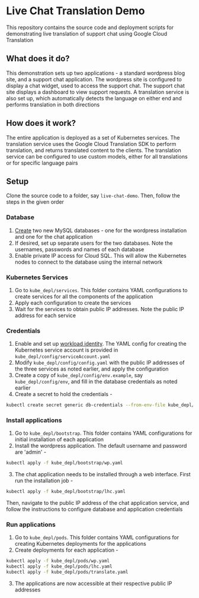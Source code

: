 # Live Chat Translation Demo
This repository contains the source code and deployment scripts for demonstrating live translation of support chat using Google Cloud Translation

## What does it do?
This demonstration sets up two applications - a standard wordpress blog site, and a support chat application. The wordpress site is configured to display a chat widget, used to access the support chat. The support chat site displays a dashboard to view support requests. A translation service is also set up, which automatically detects the language on either end and performs translation in both directions

## How does it work?
The entire application is deployed as a set of Kubernetes services. The translation service uses the Google Cloud Translation SDK to perform translation, and returns translated content to the clients. The translation service can be configured to use custom models, either for all translations or for specific language pairs

## Setup
Clone the source code to a folder, say `live-chat-demo`. Then, follow the steps in the given order
### Database
1. [Create](https://cloud.google.com/sql/docs/mysql/create-manage-databases) two new MySQL databases - one for the wordpress installation and one for the chat application
2. If desired, set up separate users for the two databases. Note the usernames, passwords and names of each database
3. Enable private IP access for Cloud SQL. This will allow the Kubernetes nodes to connect to the database using the internal network

### Kubernetes Services
1. Go to `kube_depl/services`. This folder contains YAML configurations to create services for all the components of the application
2. Apply each configuration to create the services
3. Wait for the services to obtain public IP addresses. Note the public IP address for each service

### Credentials
1. Enable and set up [workload identity](https://cloud.google.com/sql/docs/mysql/connect-kubernetes-engine#workload-identity). The YAML config for creating the Kubernetes service account is provided in `kube_depl/config/serviceAccount.yaml`
2. Modify `kube_depl/config/config.yaml` with the public IP addresses of the three services as noted earlier, and apply the configuration
3. Create a copy of `kube_depl/config/env.example`, say `kube_depl/config/env`, and fill in the database credentials as noted earlier
4. Create a secret to hold the credentials - 
```sh
kubectl create secret generic db-credentials --from-env-file kube_depl/config/env
```

### Install applications
1. Go to `kube_depl/bootstrap`. This folder contains YAML configurations for initial installation of each application
2. Install the wordpress application. The default username and password are 'admin' -
```sh
kubectl apply -f kube_depl/bootstrap/wp.yaml
```  
3. The chat application needs to be installed through a web interface. First run the installation job -
```sh
kubectl apply -f kube_depl/bootstrap/lhc.yaml
```
Then, navigate to the public IP address of the chat application service, and follow the instructions to configure database and application credentials

### Run applications
1. Go to `kube_depl/pods`. This folder contains YAML configurations for creating Kubernetes deployments for the applications
2. Create deployments for each application -
```sh
kubectl apply -f kube_depl/pods/wp.yaml
kubectl apply -f kube_depl/pods/lhc.yaml
kubectl apply -f kube_depl/pods/translate.yaml
```
3. The applications are now accessible at their respective public IP addresses
